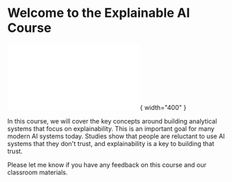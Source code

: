 # Welcome to the Explainable AI Course

![](./img/03-white-box-vs-black-box.md){ width="400" }

In this course, we will cover the key concepts around building analytical systems that focus on explainability.  This is an important goal for many modern AI systems today.  Studies show that people are reluctant to use AI systems that they don't trust, and explainability is a key to building that trust.

Please let me know if you have any feedback on this course and our classroom materials.
